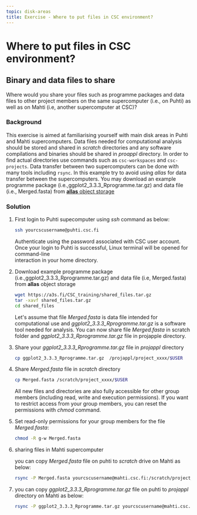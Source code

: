 ```yaml
---
topic: disk-areas
title: Exercise - Where to put files in CSC environment?
---
```


# Where to put files in CSC environment?

## Binary and data files to share

Where would you share your files such as programme packages and data files to other project members on the same supercomputer (i.e., on Puhti) as well as on Mahti (i.e, another supercomputer at CSC)?

###  Background

This exercise is aimed at familiarising yourself with main disk areas in Puhti and Mahti supercomputers. Data files needed for computational analysis should be stored and shared in *scratch* directories and any software compilations and binaries should be shared in *proappl* directory. In order to find actual directories use commands such as `csc-workspaces` and `csc-projects`. Data transfer between two supercomputers can be done with many tools including `rsync`. In this example try to avoid using *allas* for data transfer between the supercomputers. You may download an example programme package (i.e.,ggplot2_3.3.3_Rprogramme.tar.gz) and data file (i.e., Merged.fasta) from [**allas** object storage](https://docs.csc.fi/data/Allas/)

### Solution

1. First login to Puhti supecomputer using *ssh* command as below:
   ```bash
   ssh yourcscusername@puhti.csc.fi
   ```
    Authenticate using the password associated with CSC user account. Once your login to Puhti is successful, Linux terminal will be opened for command-line  
    interaction in your home directory. 

2. Download example programme package (i.e.,ggplot2_3.3.3_Rprogramme.tar.gz) and data file (i.e, Merged.fasta) from **allas** object storage
   ```bash
   wget https://a3s.fi/CSC_training/shared_files.tar.gz
   tar -xavf shared_files.tar.gz
   cd shared_files
   ```

   Let's assume that file *Merged.fasta* is data file intended for computational use and *ggplot2_3.3.3_Rprogramme.tar.gz* is a software tool needed for analysis. 
   You can now share file *Merged.fasta* in scratch folder and *ggplot2_3.3.3_Rprogramme.tar.gz* file in projapple directory.

3. Share your *ggplot2_3.3.3_Rprogramme.tar.gz* file in *projappl* directory

   ```bash
   cp ggplot2_3.3.3_Rprogramme.tar.gz  /projappl/project_xxxx/$USER
   
   ```
4. Share *Merged.fasta* file in *scratch* directory

   ```bash
   cp Merged.fasta /scratch/project_xxxx/$USER
   ```
    All new files and directories are also fully accessible for other group members (including read, write and execution permissions). If you want to restrict 
    access from your group members, you can reset the permissions with *chmod* command.

5. Set read-only permissions for your group members for the file *Merged.fasta*:

   ```bash
   chmod -R g-w Merged.fasta
   ```
5. sharing files in Mahti supercomputer

   you can copy *Merged.fasta* file on puhti to *scratch* drive on Mahti as below:

   ```bash
   rsync -P Merged.fasta yourcscusername@mahti.csc.fi:/scratch/project_xxxx/$USER
   ```
6. you can copy *ggplot2_3.3.3_Rprogramme.tar.gz* file on puhti to *projappl* directory on Mahti as below:

   ```bash
   rsync -P ggplot2_3.3.3_Rprogramme.tar.gz yourcscusername@mahti.csc.fi:/projappl/project_xxxx/$USER
   ```


